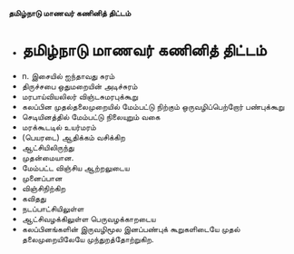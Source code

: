 **தமிழ்நாடு மாணவர் கணினித் திட்டம்**
- # தமிழ்நாடு மாணவர் கணினித் திட்டம்
- n. இசையில் ஐந்தாவது சுரம்
- திருச்சபை ஒதுமறையின் அடிச்சுரம்
- மரபாய்வியலிலர் விஞ்டசுமரபுக்கூறு
- கலப்பின முதல்தலைமுறையில் மேம்பட்டு நிற்கும் ஒருவழிப்பெற்றோர் பண்புக்கூறு
- செடியினத்தில் மேம்பட்டு நிலையுறும் வகை
- மரக்கூடடில் உயர்மரம்
- (பெயரடை) ஆதிக்கம் வசிக்கிற
- ஆட்சியிலிருந்து
- முதன்மையான.
- மேம்பட்ட விஞ்சிய ஆற்றலுடைய
- முனைப்பான
- விஞ்சிநிற்கிற
- கவிதது
- நடப்பாட்சியிலுள்ள
- ஆட்சிவழக்கிலுள்ள பெருவழக்காறடைய
- கலப்பினங்களின் இருவழிமூல இனப்பண்புக் கூறுகளிடையே முதல் தலைமுறையிலேயே முந்துறத்தோற்றுகிற.

